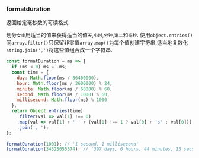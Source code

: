 ### formatduration

返回给定毫秒数的可读格式. 

划分`女士`用适当的值来获得适当的值`天`,`小时`,`分钟`,`第二`和`毫秒`. 使用`object.entries()`同`array.filter()`只保留非零值`array.map()`为每个值创建字符串,适当地复数化`string.join(',')`将这些值组合成一个字符串. 

```js
const formatDuration = ms => {
  if (ms < 0) ms = -ms;
  const time = {
    day: Math.floor(ms / 86400000),
    hour: Math.floor(ms / 3600000) % 24,
    minute: Math.floor(ms / 60000) % 60,
    second: Math.floor(ms / 1000) % 60,
    millisecond: Math.floor(ms) % 1000
  };
  return Object.entries(time)
    .filter(val => val[1] !== 0)
    .map(val => val[1] + ' ' + (val[1] !== 1 ? val[0] + 's' : val[0]))
    .join(', ');
};
```

```js
formatDuration(1001); // '1 second, 1 millisecond'
formatDuration(34325055574); // '397 days, 6 hours, 44 minutes, 15 seconds, 574 milliseconds'
```